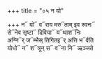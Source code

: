 +++
title = "०५ न यो"

+++
न᳓ यो᳓ व᳓राय मरु᳓ताम् इव स्वनः᳓  
से᳓नेव सृष्टा᳓ दिविया᳓ य᳓थाश᳓निः  
अग्नि᳓र् ज᳓म्भैस् तिगितइ᳓र् अत्ति भ᳓र्वति  
योधो᳓ न᳓ श᳓त्रून् स᳓ व᳓ना नि᳓ ऋञ्जते